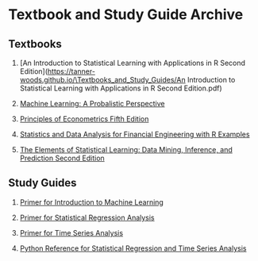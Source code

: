 # Textbook and Study Guide Archive

## Textbooks

1. [An Introduction to Statistical Learning with Applications in R Second Edition](https://tanner-woods.github.io/\Textbooks_and_Study_Guides/An Introduction to Statistical Learning with Applications in R Second Edition.pdf)

2. [Machine Learning: A Probalistic Perspective]()

3. [Principles of Econometrics Fifth Edition]()

4. [Statistics and Data Analysis for Financial Engineering with R Examples]()

5. [The Elements of Statistical Learning: Data Mining, Inference, and Prediction Second Edition]()

## Study Guides

1. [Primer for Introduction to Machine Learning]()

2. [Primer for Statistical Regression Analysis]()

3. [Primer for Time Series Analysis]()

4. [Python Reference for Statistical Regression and Time Series Analysis]()
